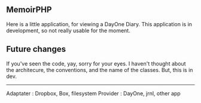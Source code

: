 ## MemoirPHP
Here is a little application, for viewing a DayOne Diary.
This application is in development, so not really usable for the moment.

## Future changes
If you've seen the code, yay, sorry for your eyes. I haven't thought about the architecure, the conventions, and the name of the classes. But, this is in dev.

---

Adaptater : Dropbox, Box, filesystem
Provider : DayOne, jrnl, other app